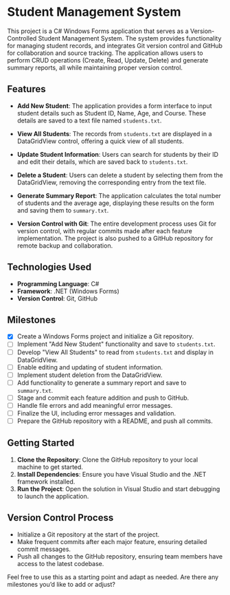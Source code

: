 # Student Management System

This project is a C# Windows Forms application that serves as a Version-Controlled Student Management System. The system provides functionality for managing student records, and integrates Git version control and GitHub for collaboration and source tracking. The application allows users to perform CRUD operations (Create, Read, Update, Delete) and generate summary reports, all while maintaining proper version control.

## Features

- **Add New Student**: The application provides a form interface to input student details such as Student ID, Name, Age, and Course. These details are saved to a text file named `students.txt`.

- **View All Students**: The records from `students.txt` are displayed in a DataGridView control, offering a quick view of all students.

- **Update Student Information**: Users can search for students by their ID and edit their details, which are saved back to `students.txt`.

- **Delete a Student**: Users can delete a student by selecting them from the DataGridView, removing the corresponding entry from the text file.

- **Generate Summary Report**: The application calculates the total number of students and the average age, displaying these results on the form and saving them to `summary.txt`.

- **Version Control with Git**: The entire development process uses Git for version control, with regular commits made after each feature implementation. The project is also pushed to a GitHub repository for remote backup and collaboration.

## Technologies Used

- **Programming Language**: C#
- **Framework**: .NET (Windows Forms)
- **Version Control**: Git, GitHub

## Milestones

- [x] Create a Windows Forms project and initialize a Git repository.
- [ ] Implement "Add New Student" functionality and save to `students.txt`.
- [ ] Develop "View All Students" to read from `students.txt` and display in DataGridView.
- [ ] Enable editing and updating of student information.
- [ ] Implement student deletion from the DataGridView.
- [ ] Add functionality to generate a summary report and save to `summary.txt`.
- [ ] Stage and commit each feature addition and push to GitHub.
- [ ] Handle file errors and add meaningful error messages.
- [ ] Finalize the UI, including error messages and validation.
- [ ] Prepare the GitHub repository with a README, and push all commits.

## Getting Started

1. **Clone the Repository**: Clone the GitHub repository to your local machine to get started.
2. **Install Dependencies**: Ensure you have Visual Studio and the .NET framework installed.
3. **Run the Project**: Open the solution in Visual Studio and start debugging to launch the application.

## Version Control Process

- Initialize a Git repository at the start of the project.
- Make frequent commits after each major feature, ensuring detailed commit messages.
- Push all changes to the GitHub repository, ensuring team members have access to the latest codebase.

Feel free to use this as a starting point and adapt as needed. Are there any milestones you’d like to add or adjust?

